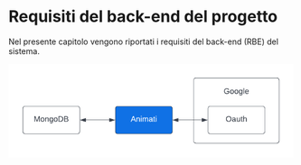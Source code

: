 # Requisiti del back-end del progetto
Nel presente capitolo vengono riportati i requisiti del back-end (RBE) del sistema.

![Requisiti back-end](D1/img/RBE.png)